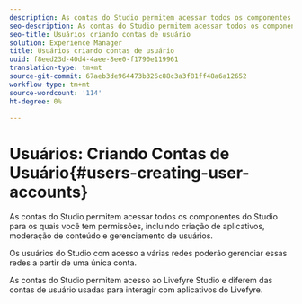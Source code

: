 ```yaml
---
description: As contas do Studio permitem acessar todos os componentes do Studio para os quais você tem permissões, incluindo criação de aplicativos, moderação de conteúdo e gerenciamento de usuários.
seo-description: As contas do Studio permitem acessar todos os componentes do Studio para os quais você tem permissões, incluindo criação de aplicativos, moderação de conteúdo e gerenciamento de usuários.
seo-title: Usuários criando contas de usuário
solution: Experience Manager
title: Usuários criando contas de usuário
uuid: f8eed23d-40d4-4aee-8ee0-f1790e119961
translation-type: tm+mt
source-git-commit: 67aeb3de964473b326c88c3a3f81ff48a6a12652
workflow-type: tm+mt
source-wordcount: '114'
ht-degree: 0%

---
```



# Usuários: Criando Contas de Usuário{#users-creating-user-accounts}

As contas do Studio permitem acessar todos os componentes do Studio para os quais você tem permissões, incluindo criação de aplicativos, moderação de conteúdo e gerenciamento de usuários.

Os usuários do Studio com acesso a várias redes poderão gerenciar essas redes a partir de uma única conta.

As contas do Studio permitem acesso ao Livefyre Studio e diferem das contas de usuário usadas para interagir com aplicativos do Livefyre.
